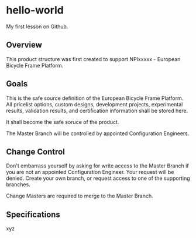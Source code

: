 # hello-world
My first lesson on Github.

Overview
-------------
This product structure was first created to support NPIxxxxx - European Bicycle Frame Platform.


Goals
-------------
This is the safe source definition of the European Bicycle Frame Platform. All pricelist options, custom designs, development projects, experimental results, validation results, and certification information shall be stored here.

It shall become the safe soruce of the product.

The Master Branch will be controlled by appointed Configuration Engineers.

Change Control
-------------
Don't embarrass yourself by asking for write access to the Master Branch if you are not an appointed Configuration Engineer. Your request will be denied. Create your own branch, or request access to one of the supporting branches.

Change Masters are required to merge to the Master Branch.



Specifications
-------------
xyz
